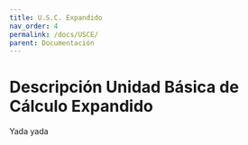 ```yaml
---
title: U.S.C. Expandido
nav_order: 4
permalink: /docs/USCE/
parent: Documentación
---
```


# Descripción Unidad Básica de Cálculo Expandido

Yada yada


